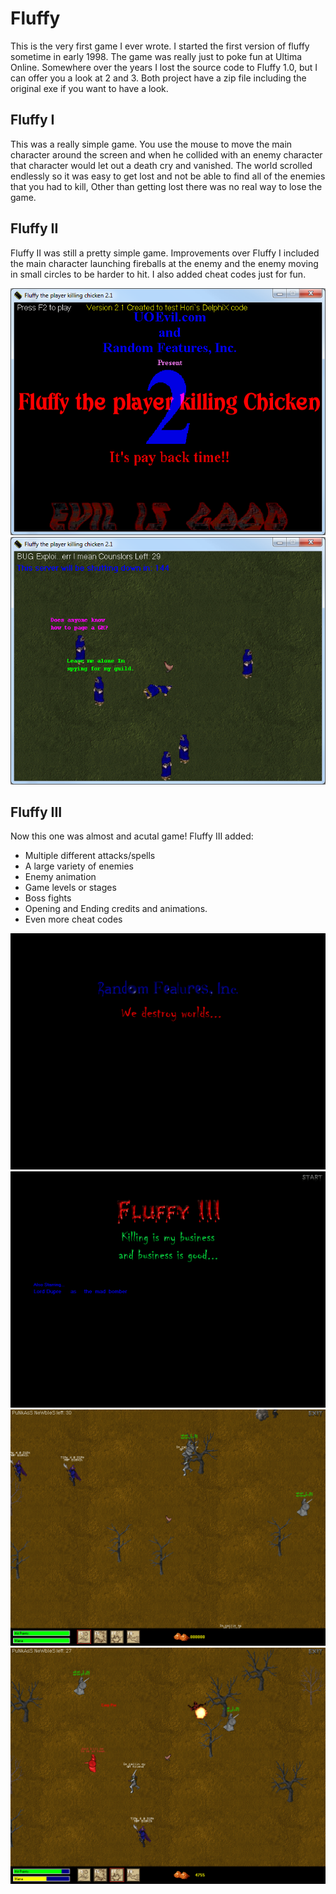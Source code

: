 # Fluffy
This is the very first game I ever wrote. I started the first version of fluffy sometime in early 1998. 
The game was really just to poke fun at Ultima Online. Somewhere over the years I lost the source code to Fluffy 1.0, but I can offer you a look at 2 and 3. Both project have a zip file including the original exe if you want to have a look.

## Fluffy I

This was a really simple game. You use the mouse to move the main character around the screen and when he collided with an enemy character that character would let out a death cry and vanished. The world scrolled endlessly so it was easy to get lost and not be able to find all of the enemies that you had to kill, Other than getting lost there was no real way to lose the game.

## Fluffy II 

Fluffy II was still a pretty simple game. Improvements over Fluffy I included the main character launching fireballs at the enemy and the enemy moving in small circles to be harder to hit. I also added cheat codes just for fun.

![alt tag](f201.png)
![alt tag](f202.png)

## Fluffy III 

Now this one was almost and acutal game! 
Fluffy III added:
* Multiple different attacks/spells
* A large variety of enemies
* Enemy animation
* Game levels or stages
* Boss fights
* Opening and Ending credits and animations.
* Even more cheat codes

![alt tag](f301.png)
![alt tag](f302.png)
![alt tag](f303.png)
![alt tag](f304.png)

